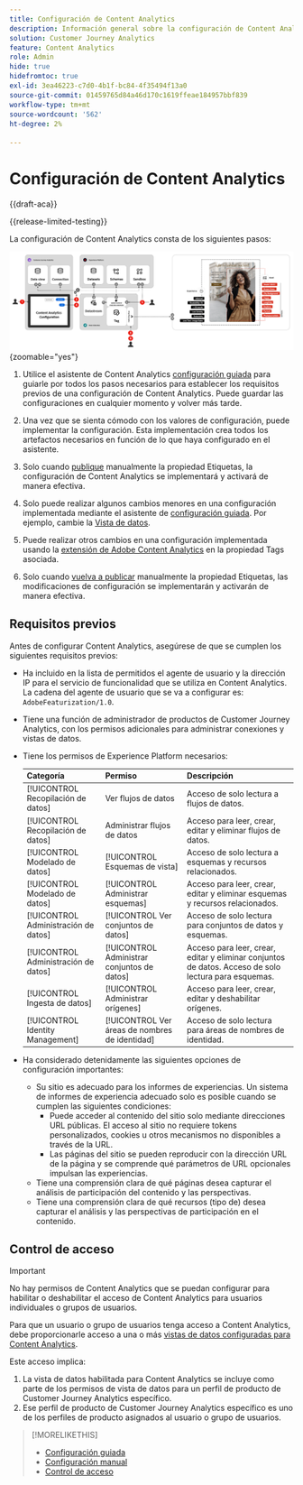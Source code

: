 ```yaml
---
title: Configuración de Content Analytics
description: Información general sobre la configuración de Content Analytics
solution: Customer Journey Analytics
feature: Content Analytics
role: Admin
hide: true
hidefromtoc: true
exl-id: 3ea46223-c7d0-4b1f-bc84-4f35494f13a0
source-git-commit: 01459765d84a46d170c1619ffeae184957bbf839
workflow-type: tm+mt
source-wordcount: '562'
ht-degree: 2%

---
```


# Configuración de Content Analytics

{{draft-aca}}

{{release-limited-testing}}

La configuración de Content Analytics consta de los siguientes pasos:

![Configuración de Content Analytics](../assets/aca-configuration.svg){zoomable="yes"}

1. Utilice el asistente de Content Analytics [configuración guiada](guided.md) para guiarle por todos los pasos necesarios para establecer los requisitos previos de una configuración de Content Analytics. Puede guardar las configuraciones en cualquier momento y volver más tarde.
1. Una vez que se sienta cómodo con los valores de configuración, puede implementar la configuración. Esta implementación crea todos los artefactos necesarios en función de lo que haya configurado en el asistente.
1. Solo cuando [publique](manual.md) manualmente la propiedad Etiquetas, la configuración de Content Analytics se implementará y activará de manera efectiva.

1. Solo puede realizar algunos cambios menores en una configuración implementada mediante el asistente de [configuración guiada](guided.md). Por ejemplo, cambie la [Vista de datos](/help/data-views/data-views.md).
1. Puede realizar otros cambios en una configuración implementada usando la [extensión de Adobe Content Analytics](https://experienceleague.adobe.com/en/docs/experience-platform/tags/extensions/client/content-analytics/overview) en la propiedad Tags asociada.
1. Solo cuando [vuelva a publicar](manual.md) manualmente la propiedad Etiquetas, las modificaciones de configuración se implementarán y activarán de manera efectiva.


## Requisitos previos

Antes de configurar Content Analytics, asegúrese de que se cumplen los siguientes requisitos previos:

* Ha incluido en la lista de permitidos el agente de usuario y la dirección IP para el servicio de funcionalidad que se utiliza en Content Analytics. La cadena del agente de usuario que se va a configurar es: <code>AdobeFeaturization/1.0</code>.
* Tiene una función de administrador de productos de Customer Journey Analytics, con los permisos adicionales para administrar conexiones y vistas de datos.
* Tiene los permisos de Experience Platform necesarios:

  | Categoría | Permiso | Descripción |
  |---|---|---|
  | [!UICONTROL Recopilación de datos] | Ver flujos de datos | Acceso de solo lectura a flujos de datos. |
  | [!UICONTROL Recopilación de datos] | Administrar flujos de datos | Acceso para leer, crear, editar y eliminar flujos de datos. |
  | [!UICONTROL Modelado de datos] | [!UICONTROL Esquemas de vista] | Acceso de solo lectura a esquemas y recursos relacionados. |
  | [!UICONTROL Modelado de datos] | [!UICONTROL Administrar esquemas] | Acceso para leer, crear, editar y eliminar esquemas y recursos relacionados. |
  | [!UICONTROL Administración de datos] | [!UICONTROL Ver conjuntos de datos] | Acceso de solo lectura para conjuntos de datos y esquemas. |
  | [!UICONTROL Administración de datos] | [!UICONTROL Administrar conjuntos de datos] | Acceso para leer, crear, editar y eliminar conjuntos de datos. Acceso de solo lectura para esquemas. |
  | [!UICONTROL Ingesta de datos] | [!UICONTROL Administrar orígenes] | Acceso para leer, crear, editar y deshabilitar orígenes. |
  | [!UICONTROL Identity Management] | [!UICONTROL Ver áreas de nombres de identidad] | Acceso de solo lectura para áreas de nombres de identidad. |

* Ha considerado detenidamente las siguientes opciones de configuración importantes:

   * Su sitio es adecuado para los informes de experiencias. Un sistema de informes de experiencia adecuado solo es posible cuando se cumplen las siguientes condiciones:
      * Puede acceder al contenido del sitio solo mediante direcciones URL públicas. El acceso al sitio no requiere tokens personalizados, cookies u otros mecanismos no disponibles a través de la URL.
      * Las páginas del sitio se pueden reproducir con la dirección URL de la página y se comprende qué parámetros de URL opcionales impulsan las experiencias.
   * Tiene una comprensión clara de qué páginas desea capturar el análisis de participación del contenido y las perspectivas.
   * Tiene una comprensión clara de qué recursos (tipo de) desea capturar el análisis y las perspectivas de participación en el contenido.


## Control de acceso

>[!IMPORTANT]
>
>No hay permisos de Content Analytics que se puedan configurar para habilitar o deshabilitar el acceso de Content Analytics para usuarios individuales o grupos de usuarios.
>

Para que un usuario o grupo de usuarios tenga acceso a Content Analytics, debe proporcionarle acceso a una o más [vistas de datos configuradas para Content Analytics](guided.md#data-view).

Este acceso implica:

1. La vista de datos habilitada para Content Analytics se incluye como parte de los permisos de vista de datos para un perfil de producto de Customer Journey Analytics específico.
1. Ese perfil de producto de Customer Journey Analytics específico es uno de los perfiles de producto asignados al usuario o grupo de usuarios.

>[!MORELIKETHIS]
>
>* [Configuración guiada](guided.md)
>* [Configuración manual](manual.md)
>* [Control de acceso](/help/technotes/access-control.md)
>
